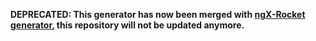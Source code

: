 **DEPRECATED: This generator has now been merged with
[ngX-Rocket generator](https://github.com/ngx-rocket/generator-ngx-rocket), this repository will not be updated
anymore.**
